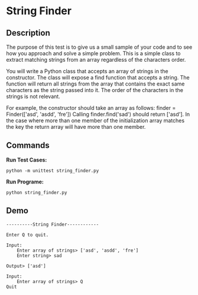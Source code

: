 # String Finder

## Description

The purpose of this test is to give us a small sample of your code and to see how you approach and solve a simple problem. This is a simple class to extract matching strings from an array regardless of the characters order.

You will write a Python class that accepts an array of strings in the constructor. The class will expose a find function that accepts a string. The function will return all strings from the array that contains the exact same characters as the string passed into it. The order of the characters in the strings is not relevant.

For example, the constructor should take an array as follows:
finder = Finder(['asd', 'asdd', 'fre']) Calling finder.find('sad') should return ['asd'].
In the case where more than one member of the initialization array matches the key the return array will have more than one member.

## Commands
**Run Test Cases:**
```
python -m unittest string_finder.py
```
**Run Programe:**
```
python string_finder.py
```
## Demo

```
----------String Finder------------

Enter Q to quit.

Input:
	Enter array of strings> ['asd', 'asdd', 'fre']
	Enter string> sad

Output> ['asd']

Input:
	Enter array of strings> Q
Quit
```
